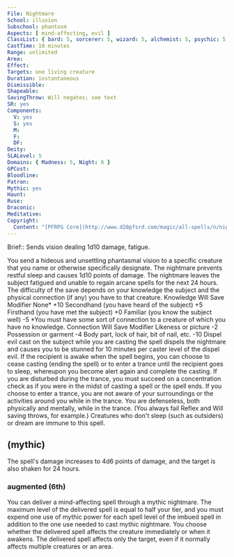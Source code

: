 ```yaml
---
File: Nightmare
School: illusion
Subschool: phantasm
Aspects: [ mind-affecting, evil ]
ClassList: { bard: 5, sorcerer: 5, wizard: 5, alchemist: 5, psychic: 5, mesmerist: 5, spiritualist: 5, medium: 4 }
CastTime: 10 minutes
Range: unlimited
Area: 
Effect: 
Targets: one living creature
Duration: instantaneous
Dismissible: 
Shapeable: 
SavingThrow: Will negates; see text
SR: yes
Components:
  V: yes
  S: yes
  M: 
  F: 
  DF: 
Deity: 
SLALevel: 5
Domains: { Madness: 5, Night: 6 }
GPCost: 
Bloodline: 
Patron: 
Mythic: yes
Haunt: 
Ruse: 
Draconic: 
Meditative: 
Copyright:
  Content: "[PFRPG Core](http://www.d20pfsrd.com/magic/all-spells/n/nightmare)"
---
```

Brief:: Sends vision dealing 1d10 damage, fatigue.

You send a hideous and unsettling phantasmal vision to a specific creature that you name or otherwise specifically designate. The nightmare prevents restful sleep and causes 1d10 points of damage. The nightmare leaves the subject fatigued and unable to regain arcane spells for the next 24 hours. The difficulty of the save depends on your knowledge the subject and the physical connection (if any) you have to that creature. Knowledge Will Save Modifier None* +10 Secondhand (you have heard of the subject) +5 Firsthand (you have met the subject) +0 Familiar (you know the subject well) -5 *You must have some sort of connection to a creature of which you have no knowledge. Connection Will Save Modifier Likeness or picture -2 Possession or garment -4 Body part, lock of hair, bit of nail, etc. -10 Dispel evil cast on the subject while you are casting the spell dispels the nightmare and causes you to be stunned for 10 minutes per caster level of the dispel evil. If the recipient is awake when the spell begins, you can choose to cease casting (ending the spell) or to enter a trance until the recipient goes to sleep, whereupon you become alert again and complete the casting. If you are disturbed during the trance, you must succeed on a concentration check as if you were in the midst of casting a spell or the spell ends. If you choose to enter a trance, you are not aware of your surroundings or the activities around you while in the trance. You are defenseless, both physically and mentally, while in the trance. (You always fail Reflex and Will saving throws, for example.) Creatures who don't sleep (such as outsiders) or dream are immune to this spell.


## (mythic)

The spell's damage increases to 4d6 points of damage, and the target is also shaken for 24 hours.


### augmented (6th)

You can deliver a mind-affecting spell through a mythic nightmare. The maximum level of the delivered spell is equal to half your tier, and you must expend one use of mythic power for each spell level of the imbued spell in addition to the one use needed to cast mythic nightmare. You choose whether the delivered spell affects the creature immediately or when it awakens. The delivered spell affects only the target, even if it normally affects multiple creatures or an area.
